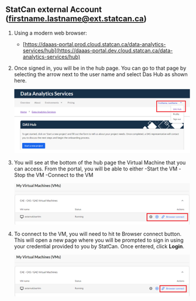 ## StatCan external Account (firstname.lastname@ext.statcan.ca)   

1. Using a modern web browser: 
    - [https://daaas-portal.prod.cloud.statcan.ca/data-analytics-services/hub](https://daaas-portal.dev.cloud.statcan.ca/data-analytics-services/hub)

2. Once signed in, you will be in the hub page. You can go to that page by selecting the arrow next to the user name and select Das Hub as shown here.   

    ![DAS Hub](images/HubPage.png)     

3. You will see at the bottom of the hub page the Virtual Machine that you can access.
From the portal, you will be able to either
    -Start the VM
    -Stop the VM
    -Connect to the VM

    ![DAS Hub](images/StartStopVM.png)     

4. To connect to the VM, you will need to hit te Browser connect button. This will open a new page where you will be prompted to sign in using your credential provided to you by StatCan. Once entered, click **Login**.

    ![DAS Hub](images/BrowserConnect.png)     
